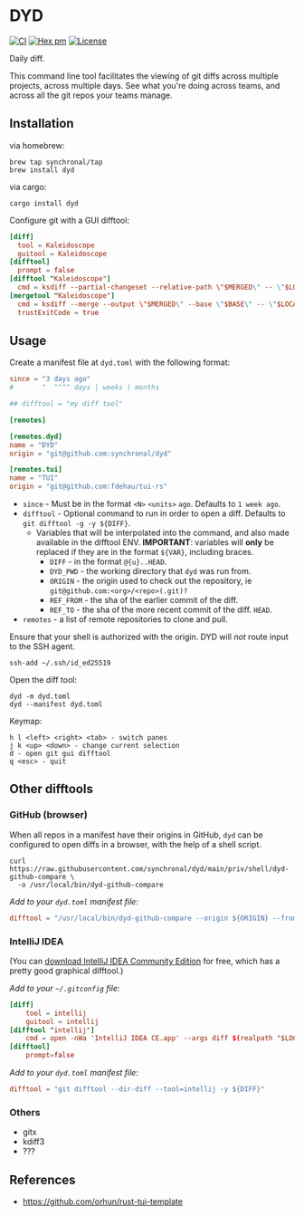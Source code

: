 # DYD

[![CI](https://github.com/synchronal/dyd/actions/workflows/tests.yml/badge.svg)](https://github.com/synchronal/dyd/actions)
[![Hex pm](http://img.shields.io/crates/v/dyd.svg?style=flat)](https://crates.io/crates/dyd)
[![License](http://img.shields.io/github/license/synchronal/dyd.svg?style=flat)](https://github.com/synchronal/dyd/blob/main/LICENSE.md)

Daily diff.

This command line tool facilitates the viewing of git diffs across multiple projects, across
multiple days. See what you're doing across teams, and across all the git repos your teams
manage.


## Installation

via homebrew:

```shell
brew tap synchronal/tap
brew install dyd
```

via cargo:

```shell
cargo install dyd
```

Configure git with a GUI difftool:

```toml
[diff]
  tool = Kaleidoscope
  guitool = Kaleidoscope
[difftool]
  prompt = false
[difftool "Kaleidoscope"]
  cmd = ksdiff --partial-changeset --relative-path \"$MERGED\" -- \"$LOCAL\" \"$REMOTE\"
[mergetool "Kaleidoscope"]
  cmd = ksdiff --merge --output \"$MERGED\" --base \"$BASE\" -- \"$LOCAL\" --snapshot \"$REMOTE\" --snapshot
  trustExitCode = true
```


## Usage

Create a manifest file at `dyd.toml` with the following format:

```toml
since = "3 days ago"
#       "  ^^^^ days | weeks | months

## difftool = "my diff tool"

[remotes]

[remotes.dyd]
name = "DYD"
origin = "git@github.com:synchronal/dyd"

[remotes.tui]
name = "TUI"
origin = "git@github.com:fdehau/tui-rs"
```

- `since` - Must be in the format `<N>` `<units>` `ago`. Defaults to `1 week ago`.
- `difftool` - Optional command to run in order to open a diff. Defaults to `git difftool -g -y ${DIFF}`.
  - Variables that will be interpolated into the command, and also made available in the difftool
    ENV. **IMPORTANT**: variables will **only** be replaced if they are in the format `${VAR}`,
    including braces.
    - `DIFF` - in the format `@{u}..HEAD`.
    - `DYD_PWD` - the working directory that `dyd` was run from.
    - `ORIGIN` - the origin used to check out the repository, ie `git@github.com:<org>/<repo>(.git)?`
    - `REF_FROM` - the sha of the earlier commit of the diff.
    - `REF_TO` - the sha of the more recent commit of the diff. `HEAD`.
- `remotes` - a list of remote repositories to clone and pull.

Ensure that your shell is authorized with the origin. DYD will *not* route input to the SSH agent.

```shell
ssh-add ~/.ssh/id_ed25519
```

Open the diff tool:

```shell
dyd -m dyd.toml
dyd --manifest dyd.toml
```

Keymap:

```
h l <left> <right> <tab> - switch panes
j k <up> <down> - change current selection
d - open git gui difftool
q <esc> - quit
```


## Other difftools

### GitHub (browser)

When all repos in a manifest have their origins in GitHub, `dyd` can be configured to open diffs in a
browser, with the help of a shell script.

```shell
curl https://raw.githubusercontent.com/synchronal/dyd/main/priv/shell/dyd-github-compare \
  -o /usr/local/bin/dyd-github-compare
```

*Add to your `dyd.toml` manifest file:*

```toml
difftool = "/usr/local/bin/dyd-github-compare --origin ${ORIGIN} --from ${REF_FROM} --to ${REF_TO}"
```


### IntelliJ IDEA

(You can [download IntelliJ IDEA Community Edition](https://www.jetbrains.com/idea/download/#section=mac) 
for free, which has a pretty good graphical difftool.)

*Add to your `~/.gitconfig` file:*

```toml
[diff]
	tool = intellij
	guitool = intellij
[difftool "intellij"]
	cmd = open -nWa 'IntelliJ IDEA CE.app' --args diff $(realpath "$LOCAL") $(realpath "$REMOTE")
[difftool]
	prompt=false
```

*Add to your `dyd.toml` manifest file:*

```toml
difftool = "git difftool --dir-diff --tool=intellij -y ${DIFF}"
```

### Others
- gitx
- kdiff3
- ???


## References

- https://github.com/orhun/rust-tui-template

